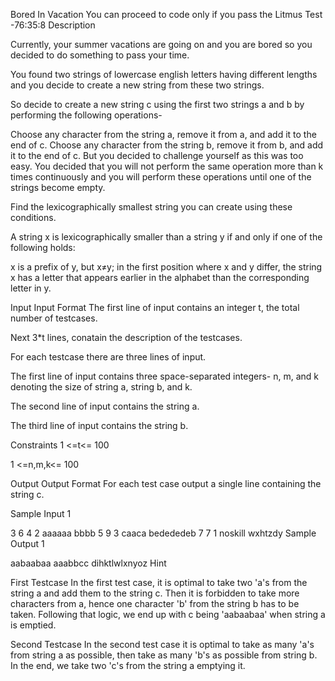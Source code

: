 Bored In Vacation You can proceed to code only if you pass the Litmus Test -76:35:8
Description

Currently, your summer vacations are going on and you are bored so you decided to do something to pass your time.

You found two strings of lowercase english letters having different lengths and you decide to create a new string from these two strings.

So decide to create a new string c using the first two strings a and b by performing the following operations-

Choose any character from the string a, remove it from a, and add it to the end of c.
Choose any character from the string b, remove it from b, and add it to the end of c.
But you decided to challenge yourself as this was too easy. You decided that you will not perform the same operation more than k times continuously and you will perform these operations until one of the strings become empty.

Find the lexicographically smallest string you can create using these conditions.

A string x is lexicographically smaller than a string y if and only if one of the following holds:

x is a prefix of y, but x≠y;
in the first position where x and y differ, the string x has a letter that appears earlier in the alphabet than the corresponding letter in y.

Input
Input Format
The first line of input contains an integer t, the total number of testcases.

Next 3*t lines, conatain the description of the testcases.

For each testcase there are three lines of input.

The first line of input contains three space-separated integers- n, m, and k denoting the size of string a, string b, and k.

The second line of input contains the string a.

The third line of input contains the string b.

Constraints
1 <=t<= 100

1 <=n,m,k<= 100


Output
Output Format
For each test case output a single line containing the string c.


Sample Input 1 

3
6 4 2
aaaaaa
bbbb
5 9 3
caaca
bedededeb
7 7 1
noskill
wxhtzdy
Sample Output 1

aabaabaa
aaabbcc
dihktlwlxnyoz
Hint

First Testcase
In the first test case, it is optimal to take two 'a's from the string a and add them to the string c. Then it is forbidden to take more characters from a, hence one character 'b' from the string b has to be taken. Following that logic, we end up with c being 'aabaabaa' when string a is emptied.

Second Testcase
In the second test case it is optimal to take as many 'a's from string a as possible, then take as many 'b's as possible from string b. In the end, we take two 'c's from the string a emptying it.